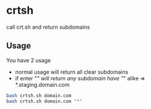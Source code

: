 # crtsh
call crt.sh and return subdomains

## Usage
You have 2 usage
- normal usage will return all clear subdomains
- if enter "*" will return any subdomain have "*" alike => *.staging.domain.com
```sh
bash crtsh.sh domain.com 
bash crtsh.sh domain.com "*"
```
